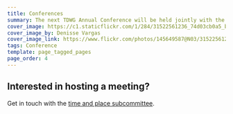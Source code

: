 ```yaml
---
title: Conferences
summary: The next TDWG Annual Conference will be held jointly with the Society for the Preservation of Natural History Collections (SPNHC) in [Dunedin, New Zealand](http://spnhc-tdwg2018.nz/) from 25 August to 1 September.
cover_image: https://c1.staticflickr.com/1/284/31522561236_74d03cb0a5_b.jpg
cover_image_by: Denisse Vargas
cover_image_link: https://www.flickr.com/photos/145649587@N03/31522561236/in/pool-tdwg16/
tags: Conference
template: page_tagged_pages
page_order: 4
---
```


## Interested in hosting a meeting?

Get in touch with the [time and place subcommittee]({filename}/pages/about/committees/tardis/index.md).
